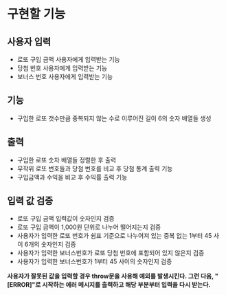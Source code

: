 # 구현할 기능

## 사용자 입력
- 로또 구입 금액 사용자에게 입력받는 기능
- 당첨 번호 사용자에게 입력받는 기능
- 보너스 번호 사용자에게 입력받는 기능

## 기능
- 구입한 로또 갯수만큼 중복되지 않는 수로 이루어진 길이 6의 숫자 배열들 생성

## 출력
- 구입한 로또 숫자 배열들 정렬한 후 출력
- 무작위 로또 번호들과 당첨 번호를 비교 후 당첨 통계 출력 기능
- 구입금액과 수익을 비교 후 수익률 출력 기능

## 입력 값 검증
- 로또 구입 금액 입력값이 숫자인지 검증
- 로또 구입 금액이 1,000원 단위로 나누어 떨어지는지 검증
- 사용자가 입력한 로또 번호가 쉼표 기준으로 나누어져 있는 중복 없는 1부터 45 사이 6개의 숫자인지 검증
- 사용자가 입력한 보너스번호가 로또 당첨 번호에 포함되어 있지 않은지 검증
- 사용자가 입력한 보너스번호가 1부터 45 사이의 숫자인지 검증

**사용자가 잘못된 값을 입력할 경우 throw문을 사용해 예외를 발생시킨다. 그런 다음, "[ERROR]"로 시작하는 에러 메시지를 출력하고 해당 부분부터 입력을 다시 받는다.**
